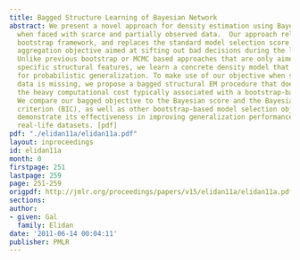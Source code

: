 ```yaml
---
title: Bagged Structure Learning of Bayesian Network
abstract: We present a novel approach for density estimation using Bayesian networks
  when faced with scarce and partially observed data.  Our approach relies on Efron's
  bootstrap framework, and replaces the standard model selection score by a bootstrap
  aggregation objective aimed at sifting out bad decisions during the learning procedure.
  Unlike previous bootstrap or MCMC based approaches that are only aimed at recovering
  specific structural features, we learn a concrete density model that can be used
  for probabilistic generalization. To make use of our objective when some of the
  data is missing, we propose a bagged structural EM procedure that does not incur
  the heavy computational cost typically associated with a bootstrap-based approach.
  We compare our bagged objective to the Bayesian score and the Bayesian information
  criterion (BIC), as well as other bootstrap-based model selection objectives, and
  demonstrate its effectiveness in improving generalization performance for varied
  real-life datasets. [pdf]
pdf: "./elidan11a/elidan11a.pdf"
layout: inproceedings
id: elidan11a
month: 0
firstpage: 251
lastpage: 259
page: 251-259
origpdf: http://jmlr.org/proceedings/papers/v15/elidan11a/elidan11a.pdf
sections: 
author:
- given: Gal
  family: Elidan
date: '2011-06-14 00:04:11'
publisher: PMLR
---
```

